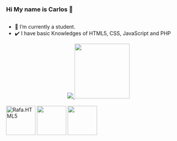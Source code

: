 ### Hi My name is Carlos 👋
##
- 🔭 I’m currently a student.
- ✔️ I have basic Knowledges of HTML5, CSS, JavaScript and PHP
<div align="center">
  <a href="https://github.com/Csanz0" >
  <img  heigth="150em"src="https://github-readme-stats.vercel.app/api?username=Csanz0&show_icons=true&theme=aura&include_all_commits"/>
   <img height="150em" src="https://github-readme-stats.vercel.app/api/top-langs/?username=Csanz0&layout=compact&lang_counts=10&theme=aura"/>
    </a>
</div>
<div style="display: inline_block"> <br/>
<img height="80px" align="center" src="https://cdn.jsdelivr.net/gh/devicons/devicon/icons/html5/html5-original.svg" alt="Rafa.HTML5"/>
<img height="80px" align="center"src="https://cdn.jsdelivr.net/gh/devicons/devicon/icons/css3/css3-original.svg" />
  <img height="80px" align="center" src="https://cdn.jsdelivr.net/gh/devicons/devicon/icons/github/github-original.svg">
</div> 


